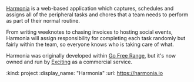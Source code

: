 [Harmonia][] is a web-based application which captures, schedules and assigns all of the peripheral tasks and chores that a team needs to perform as part of their normal routine.

From writing weeknotes to chasing invoices to hosting social events, Harmonia will assign responsibility for completing each task randomly but fairly within the team, so everyone knows who is taking care of what.

Harmonia was originally developed within [Go Free Range][], but it's now owned and run by [Exciting][] as a commercial service.

[Harmonia]: https://harmonia.io
[Go Free Range]: /
[Exciting]: https://exciting.io

:kind: project
:display_name: "Harmonia"
:url: https://harmonia.io
